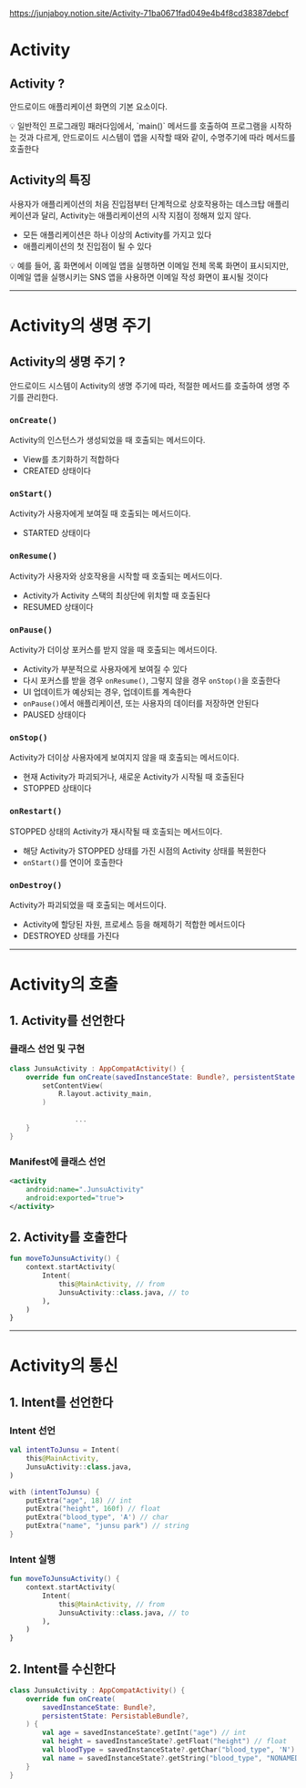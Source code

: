 https://junjaboy.notion.site/Activity-71ba0671fad049e4b4f8cd38387debcf

# Activity

## Activity ?

안드로이드 애플리케이션 화면의 기본 요소이다.

<aside>
💡 일반적인 프로그래밍 패러다임에서, `main()` 메서드를 호출하여 프로그램을 시작하는 것과 다르게, 안드로이드 시스템이 앱을 시작할 때와 같이, 수명주기에 따라 메서드를 호출한다

</aside>

## Activity의 특징

사용자가 애플리케이션의 처음 진입점부터 단계적으로 상호작용하는 데스크탑 애플리케이션과 달리, Activity는 애플리케이션의 시작 지점이 정해져 있지 않다.

- 모든 애플리케이션은 하나 이상의 Activity를 가지고 있다
- 애플리케이션의 첫 진입점이 될 수 있다

<aside>
💡 예를 들어, 홈 화면에서 이메일 앱을 실행하면 이메일 전체 목록 화면이 표시되지만, 이메일 앱을 실행시키는 SNS 앱을 사용하면 이메일 작성 화면이 표시될 것이다

</aside>

---

# Activity의 생명 주기

## Activity의 생명 주기 ?

안드로이드 시스템이 Activity의 생명 주기에 따라, 적절한 메서드를 호출하여 생명 주기를 관리한다.

### `onCreate()`

Activity의 인스턴스가 생성되었을 때 호출되는 메서드이다.

- View를 초기화하기 적합하다
- CREATED 상태이다

### `onStart()`

Activity가 사용자에게 보여질 때 호출되는 메서드이다.

- STARTED 상태이다

### `onResume()`

Activity가 사용자와 상호작용을 시작할 때 호출되는 메서드이다.

- Activity가 Activity 스택의 최상단에 위치할 때 호출된다
- RESUMED 상태이다

### `onPause()`

Activity가 더이상 포커스를 받지 않을 때 호출되는 메서드이다.

- Activity가 부분적으로 사용자에게 보여질 수 있다
- 다시 포커스를 받을 경우 `onResume()`, 그렇지 않을 경우 `onStop()`을 호출한다
- UI 업데이트가 예상되는 경우, 업데이트를 계속한다
- `onPause()`에서 애플리케이션, 또는 사용자의 데이터를 저장하면 안된다
- PAUSED 상태이다

### `onStop()`

Activity가 더이상 사용자에게 보여지지 않을 때 호출되는 메서드이다.

- 현재 Activity가 파괴되거나, 새로운 Activity가 시작될 때 호출된다
- STOPPED 상태이다

### `onRestart()`

STOPPED 상태의 Activity가 재시작될 때 호출되는 메서드이다.

- 해당 Activity가 STOPPED 상태를 가진 시점의 Activity 상태를 복원한다
- `onStart()`를 연이어 호출한다

### `onDestroy()`

Activity가 파괴되었을 때 호출되는 메서드이다.

- Activity에 할당된 자원, 프로세스 등을 해제하기 적합한 메서드이다
- DESTROYED 상태를 가진다

---

# Activity의 호출

## 1. Activity를 선언한다

### 클래스 선언 및 구현

```kotlin
class JunsuActivity : AppCompatActivity() {
    override fun onCreate(savedInstanceState: Bundle?, persistentState: PersistableBundle?) {
        setContentView(
            R.layout.activity_main,
        )
				
				...
    }
}
```

### Manifest에 클래스 선언

```xml
<activity
    android:name=".JunsuActivity"
    android:exported="true">
</activity>
```

## 2. Activity를 호출한다

```kotlin
fun moveToJunsuActivity() {
	context.startActivity(
		Intent(
			this@MainActivity, // from
			JunsuActivity::class.java, // to
		),
	)
}
```

---

# Activity의 통신

## 1. Intent를 선언한다

### Intent 선언

```kotlin
val intentToJunsu = Intent(
	this@MainActivity,
	JunsuActivity::class.java,
)

with (intentToJunsu) {
	putExtra("age", 18) // int
	putExtra("height", 160f) // float
	putExtra("blood_type", 'A') // char
	putExtra("name", "junsu park") // string
}
```

### Intent 실행

```kotlin
fun moveToJunsuActivity() {
	context.startActivity(
		Intent(
			this@MainActivity, // from
			JunsuActivity::class.java, // to
		),
	)
}
```

## 2. Intent를 수신한다

```kotlin
class JunsuActivity : AppCompatActivity() {
    override fun onCreate(
        savedInstanceState: Bundle?,
        persistentState: PersistableBundle?,
    ) {
        val age = savedInstanceState?.getInt("age") // int
        val height = savedInstanceState?.getFloat("height") // float
        val bloodType = savedInstanceState?.getChar("blood_type", 'N') // char
        val name = savedInstanceState?.getString("blood_type", "NONAMED") // string
    }
}
```
